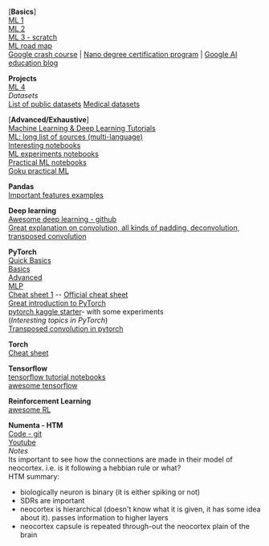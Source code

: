 [**Basics**]  
[ML 1](https://machinelearningmastery.com/machine-learning-in-python-step-by-step/)  
[ML 2](https://github.com/rhiever/Data-Analysis-and-Machine-Learning-Projects/blob/master/example-data-science-notebook/Example%20Machine%20Learning%20Notebook.ipynb)  
[ML 3 - scratch](https://github.com/zotroneneis/machine_learning_basics)  
[ML road map](https://github.com/hangtwenty/dive-into-machine-learning)  
[Google crash course](https://developers.google.com/machine-learning/crash-course/) | [Nano degree certification program](https://in.udacity.com/course/deep-learning--ud730-india) | [Google AI education blog](https://ai.google/education)  

**Projects**  
[ML 4](https://github.com/machine-learning-projects)  
_Datasets_  
[List of public datasets](https://github.com/awesomedata/awesome-public-datasets)
[Medical datasets](https://github.com/beamandrew/medical-data)  

[**Advanced/Exhaustive**]  
[Machine Learning & Deep Learning Tutorials](https://github.com/ujjwalkarn/Machine-Learning-Tutorials)  
[ML: long list of sources (multi-language)](https://github.com/josephmisiti/awesome-machine-learning)  
[Interesting notebooks](https://github.com/jupyter/jupyter/wiki/A-gallery-of-interesting-Jupyter-Notebooks)  
[ML experiments notebooks](https://github.com/ogrisel/notebooks)  
[Practical ML notebooks](https://github.com/XifengGuo/handson-ml)  
[Goku practical ML](https://goku.me/practicalAI)  

**Pandas**  
[Important features examples](http://nbviewer.jupyter.org/gist/wesm/4757075/PandasTour.ipynb)  

**Deep learning**  
[Awesome deep learning - github](https://github.com/ChristosChristofidis/awesome-deep-learning#tutorials)  
[Great explanation on convolution, all kinds of padding, deconvolution, transposed convolution](http://deeplearning.net/software/theano/tutorial/conv_arithmetic.html)  

**PyTorch**  
[Quick Basics](https://colab.research.google.com/github/GokuMohandas/practicalAI/blob/master/notebooks/07_PyTorch.ipynb#scrollTo=T3-6nGgvECH9)  
[Basics](https://pytorch.org/tutorials/beginner/deep_learning_60min_blitz.html)  
[Advanced](https://github.com/yunjey/pytorch-tutorial)  
[MLP](https://colab.research.google.com/github/GokuMohandas/practicalAI/blob/master/notebooks/08_Multilayer_Perceptron.ipynb)  
[Cheat sheet 1](https://github.com/Tgaaly/pytorch-cheatsheet) -- [Official cheat sheet](https://pytorch.org/tutorials/beginner/ptcheat.html)  
[Great introduction to PyTorch](http://web.cs.ucdavis.edu/~yjlee/teaching/ecs289g-winter2018/Pytorch_Tutorial.pdf)  
[pytorch kaggle starter](https://github.com/bfortuner/pytorch-kaggle-starter)- with some experiments  
(_Interesting topics in PyTorch_)  
[Transposed convolution in pytorch](https://towardsdatascience.com/is-the-transposed-convolution-layer-and-convolution-layer-the-same-thing-8655b751c3a1)  

**Torch**  
[Cheat sheet](https://github.com/torch/torch7/wiki/Cheatsheet)  

**Tensorflow**  
[tensorflow tutorial notebooks](https://github.com/nlintz/TensorFlow-Tutorials)  
[awesome tensorflow](https://github.com/jtoy/awesome-tensorflow)  

**Reinforcement Learning**  
[awesome RL](https://github.com/aikorea/awesome-rl)  

**Numenta - HTM**  
[Code - git](https://github.com/numenta/nupic)  
[Youtube](https://www.youtube.com/user/OfficialNumenta)  
_Notes_  
Its important to see how the connections are made in their model of neocortex. i.e. is it following a hebbian rule or what?  
HTM summary:  
- biologically neuron is binary (it is either spiking or not)
- SDRs are important
- neocortex is hierarchical (doesn't know what it is given, it has some idea about it). passes information to higher layers
- neocortex capsule is repeated through-out the neocortex plain of the brain
